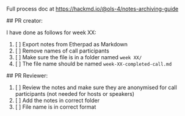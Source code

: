 Full process doc at https://hackmd.io/@ols-4/notes-archiving-guide 

## PR creator: 

I have done as follows for week XX: 

1. [ ] Export notes from Etherpad as Markdown
2. [ ] Remove names of call participants
3. [ ] Make sure the file is in a folder named `week XX/`
4. [ ] The file name should be named `week-XX-completed-call.md`

## PR Reviewer:

1. [ ] Review the notes and make sure they are anonymised for call participants (not needed for hosts or speakers)
3. [ ] Add the notes in correct folder
4. [ ] File name is in correct format

